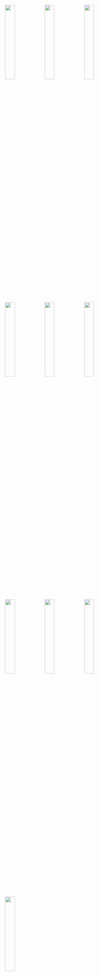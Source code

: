 <img width="25%" src="https://user-images.githubusercontent.com/31420144/96731109-1d97f780-13e1-11eb-8920-16e1dc63f62a.png"></img> 
<img width="25%" src="https://user-images.githubusercontent.com/31420144/96731088-1a047080-13e1-11eb-95d0-1868f781e9d9.png"></img> 
<img width="25%" src="https://user-images.githubusercontent.com/31420144/96731123-2092e800-13e1-11eb-8017-ea423546b9f9.png"></img> 
<img width="25%" src="https://user-images.githubusercontent.com/31420144/96731140-238dd880-13e1-11eb-8213-98cd38dd1bb6.png"></img> 
<img width="25%" src="https://user-images.githubusercontent.com/31420144/96731157-27215f80-13e1-11eb-8e68-a16d3ef4352c.png"></img> 
<img width="25%" src="https://user-images.githubusercontent.com/31420144/96731167-2a1c5000-13e1-11eb-8516-80311f0fda11.png"></img> 
<img width="25%" src="https://user-images.githubusercontent.com/31420144/96731176-2c7eaa00-13e1-11eb-80d7-1f4e5f39d998.png"></img> 
<img width="25%" src="https://user-images.githubusercontent.com/31420144/96731191-2ee10400-13e1-11eb-941f-bbe311108c77.png"></img> 
<img width="25%" src="https://user-images.githubusercontent.com/31420144/96731200-30aac780-13e1-11eb-80a6-02ad7a55c383.png"></img> 
<img width="25%" src="https://user-images.githubusercontent.com/31420144/96731212-330d2180-13e1-11eb-8265-8c5f9684b4fa.png"></img>

